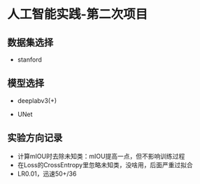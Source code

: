 # 人工智能实践-第二次项目

## 数据集选择

- stanford

## 模型选择

- deeplabv3(+)

- UNet

## 实验方向记录

- 计算mIOU时去除未知类：mIOU提高一点，但不影响训练过程
- 在Loss的CrossEntropy里忽略未知类，没啥用，后面严重过拟合
- LR0.01，迅速50+/36
